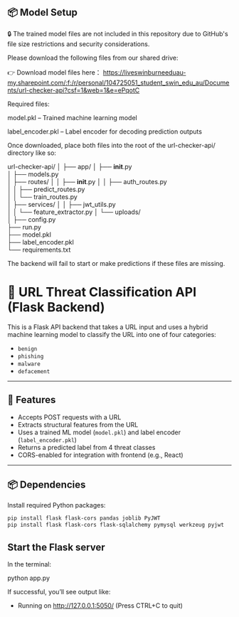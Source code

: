 ## 📦 Model Setup

🔒 The trained model files are not included in this repository due to GitHub's file size restrictions and security considerations.

Please download the following files from our shared drive:

👉 Download model files here：
https://liveswinburneeduau-my.sharepoint.com/:f:/r/personal/104725051_student_swin_edu_au/Documents/url-checker-api?csf=1&web=1&e=ePqotC

Required files:

model.pkl – Trained machine learning model

label_encoder.pkl – Label encoder for decoding prediction outputs

Once downloaded, place both files into the root of the url-checker-api/ directory like so:

url-checker-api/
│
├── app/
│   ├── __init__.py              
│   ├── models.py                
│   ├── routes/
│   │   ├── __init__.py
│   │   ├── auth_routes.py       
│   │   ├── predict_routes.py    
│   │   └── train_routes.py      
│   ├── services/
│   │   ├── jwt_utils.py         
│   │   └── feature_extractor.py
│   └── uploads/                
│
├── config.py                    
├── run.py                       
├── model.pkl                    
├── label_encoder.pkl            
└── requirements.txt


The backend will fail to start or make predictions if these files are missing.

# 🔐 URL Threat Classification API (Flask Backend)

This is a Flask API backend that takes a URL input and uses a hybrid machine learning model to classify the URL into one of four categories:

- `benign`
- `phishing`
- `malware`
- `defacement`

---

## 🚀 Features

- Accepts POST requests with a URL
- Extracts structural features from the URL
- Uses a trained ML model (`model.pkl`) and label encoder (`label_encoder.pkl`)
- Returns a predicted label from 4 threat classes
- CORS-enabled for integration with frontend (e.g., React)

---

## 📦 Dependencies

Install required Python packages:

```bash
pip install flask flask-cors pandas joblib PyJWT
pip install flask flask-cors flask-sqlalchemy pymysql werkzeug pyjwt

```

## Start the Flask server

In the terminal:

python app.py

If successful, you’ll see output like:

- Running on http://127.0.0.1:5050/ (Press CTRL+C to quit)
